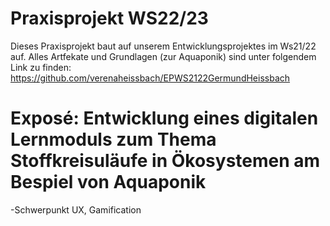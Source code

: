 # Praxisprojekt WS22/23
Dieses Praxisprojekt baut auf unserem Entwicklungsprojektes im Ws21/22 auf. Alles Artfekate und Grundlagen (zur Aquaponik) sind unter folgendem Link zu finden:  https://github.com/verenaheissbach/EPWS2122GermundHeissbach

# Exposé: Entwicklung eines digitalen Lernmoduls zum Thema Stoffkreisuläufe in Ökosystemen am Bespiel von Aquaponik

-Schwerpunkt UX, Gamification
